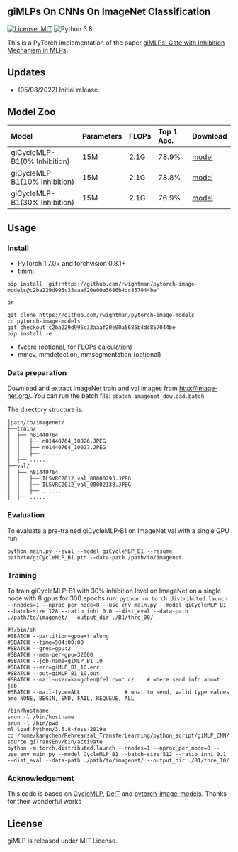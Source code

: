 
## giMLPs On CNNs On ImageNet Classification

[![License: MIT](https://img.shields.io/badge/License-MIT-yellow.svg)](https://opensource.org/licenses/MIT)
![Python 3.8](https://img.shields.io/badge/python-3.8-green.svg)

This is a PyTorch implementation of the paper [giMLPs: Gate with Inhibition Mechanism in MLPs]().

## Updates
- (05/08/2022) Initial release.



## Model Zoo

| Model                | Parameters | FLOPs    | Top 1 Acc. | Download |
| :------------------- | :--------- | :------- | :--------- | :------- |
| giCycleMLP-B1(0% Inhibition)          | 15M        |  2.1G    |  78.9%     |[model](https://github.com/ShoufaChen/CycleMLP/releases/download/v0.1/CycleMLP_B1.pth)|
| giCycleMLP-B1(10% Inhibition)          | 15M        |  2.1G    |  78.8%     |[model](https://github.com/ShoufaChen/CycleMLP/releases/download/v0.1/CycleMLP_B1.pth)|
| giCycleMLP-B1(30% Inhibition)          | 15M        |  2.1G    |  76.9%     |[model](https://github.com/ShoufaChen/CycleMLP/releases/download/v0.1/CycleMLP_B1.pth)|

## Usage


### Install

- PyTorch 1.7.0+ and torchvision 0.8.1+
- [timm](https://github.com/rwightman/pytorch-image-models/tree/c2ba229d995c33aaaf20e00a5686b4dc857044be):
```
pip install 'git+https://github.com/rwightman/pytorch-image-models@c2ba229d995c33aaaf20e00a5686b4dc857044be'

or

git clone https://github.com/rwightman/pytorch-image-models
cd pytorch-image-models
git checkout c2ba229d995c33aaaf20e00a5686b4dc857044be
pip install -e .
```
- fvcore (optional, for FLOPs calculation)
- mmcv, mmdetection, mmsegmentation (optional)

### Data preparation

Download and extract ImageNet train and val images from http://image-net.org/. You can run the batch file: ```sbatch imagenet_dowload.batch```

The directory structure is:

```
│path/to/imagenet/
├──train/
│  ├── n01440764
│  │   ├── n01440764_10026.JPEG
│  │   ├── n01440764_10027.JPEG
│  │   ├── ......
│  ├── ......
├──val/
│  ├── n01440764
│  │   ├── ILSVRC2012_val_00000293.JPEG
│  │   ├── ILSVRC2012_val_00002138.JPEG
│  │   ├── ......
│  ├── ......
```

### Evaluation
To evaluate a pre-trained giCycleMLP-B1 on ImageNet val with a single GPU run:
```
python main.py --eval --model giCycleMLP_B1 --resume path/to/giCycleMLP_B1.pth --data-path /path/to/imagenet
```


### Training

To train giCycleMLP-B1 with 30% inhibition level on ImageNet on a single node with 8 gpus for 300 epochs run:
```python -m torch.distributed.launch --nnodes=1 --nproc_per_node=8 --use_env main.py --model giCycleMLP_B1 --batch-size 128 --ratio_inhi 0.0 --dist_eval --data-path ./path/to/imagenet/ --output_dir ./B1/thre_00/```

```batch
#!/bin/sh
#SBATCH --partition=gpuextralong
#SBATCH --time=504:00:00
#SBATCH --gres=gpu:2
#SBATCH --mem-per-gpu=32000
#SBATCH --job-name=giMLP_B1_10
#SBATCH --err=giMLP_B1_10.err 
#SBATCH --out=giMLP_B1_10.out 
#SBATCH --mail-user=kangchen@fel.cvut.cz    # where send info about job
#SBATCH --mail-type=ALL              # what to send, valid type values are NONE, BEGIN, END, FAIL, REQUEUE, ALL

/bin/hostname
srun -l /bin/hostname
srun -l /bin/pwd
ml load Python/3.6.8-foss-2019a
cd /home/kangchen/Rehrearsal_TransferLearning/python_script/giMLP_CNN/
source giTransEnv/bin/activate
python -m torch.distributed.launch --nnodes=1 --nproc_per_node=8 --use_env main.py --model CycleMLP_B1 --batch-size 512 --ratio_inhi 0.1 --dist_eval --data-path ./path/to/imagenet/ --output_dir ./B1/thre_10/
```

### Acknowledgement
This code is based on [CycleMLP](https://github.com/ShoufaChen/CycleMLP), [DeiT](https://github.com/facebookresearch/deit) and [pytorch-image-models](https://github.com/rwightman/pytorch-image-models). Thanks for their wonderful works

## License

giMLP is released under MIT License.

